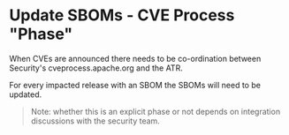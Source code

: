 # Update SBOMs - CVE Process "Phase"

When CVEs are announced there needs to be co-ordination between Security's cveprocess.apache.org and the ATR.

For every impacted release with an SBOM the SBOMs will need to be updated.

> Note: whether this is an explicit phase or not depends on integration discussions with the security team.
